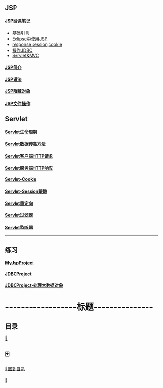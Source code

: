 ## JSP
#### <a href="JSP看网课笔记">JSP网课笔记</a>
+ <a href="JSP看网课笔记/基础引言.md">基础引言<a>
+ <a href="JSP看网课笔记/Eclipse中使用JSP.md">Eclipse中使用JSP<a>
+ <a href="JSP看网课笔记/response,session,cookie.md">response,session,cookie<a>
+ <a href="JSP看网课笔记/操作JDBC.md">操作JDBC<a>
+ <a href="JSP看网课笔记/Servlet&mvc.md">Servlet&MVC<a>
  
#### <a href="JSP简介.md">JSP简介</a>
#### <a href="JSP语法.md">JSP语法</a>
#### <a href="JSP隐藏对象.md">JSP隐藏对象</a>
#### <a href="JSP文件操作.md">JSP文件操作</a>


## Servlet
#### <a href="生命周期.md">Servlet生命周期</a>
#### <a href="数据传递方法.md">Servlet数据传递方法</a>
#### <a href="客户端HTTP请求.md">Servlet客户端HTTP请求</a>
#### <a href="服务端HTTP响应.md">Servlet服务端HTTP响应</a>
#### <a href="Cookie.md">Servlet-Cookie</a>
#### <a href="Session跟踪.md">Servlet-Session跟踪</a>
#### <a href="重定向.md">Servlet重定向</a>
#### <a href="过滤器.md">Servlet过滤器</a>
#### <a href="监听器.md">Servlet监听器</a>
-----------------------------------------------------------

## 练习
#### <a href="MyJspProject">MyJspProject</a>
#### <a href="JDBCProject">JDBCProject</a>
#### <a href="JDBCProject2">JDBCProject-处理大数据对象</a>
# ------------------标题---------------
## 目录
<a href="">:dart:</a>

<p id="p1"></p>

## :black_joker:
<a href="#title">:flower_playing_cards:回到目录</a>
#### :memo:
